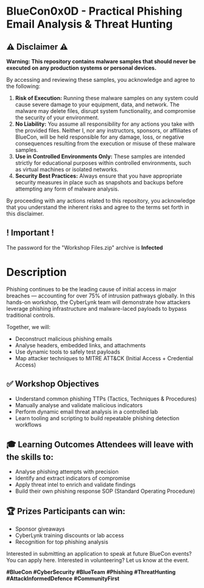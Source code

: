 # BlueCon0x0D - Practical Phishing Email Analysis & Threat Hunting

## **⚠️  Disclaimer ⚠️**

**Warning: This repository contains malware samples that should never be executed on any production systems or personal devices.** 

By accessing and reviewing these samples, you acknowledge and agree to the following:

1. **Risk of Execution:** Running these malware samples on any system could cause severe damage to your equipment, data, and network. The malware may delete files, disrupt system functionality, and compromise the security of your environment.
2. **No Liability:** You assume all responsibility for any actions you take with the provided files. Neither I, nor any instructors, sponsors, or affiliates of BlueCon, will be held responsible for any damage, loss, or negative consequences resulting from the execution or misuse of these malware samples.
3. **Use in Controlled Environments Only:** These samples are intended strictly for educational purposes within controlled environments, such as virtual machines or isolated networks.
4. **Security Best Practices:** Always ensure that you have appropriate security measures in place such as snapshots and backups before attempting any form of malware analysis.

By proceeding with any actions related to this repository, you acknowledge that you understand the inherent risks and agree to the terms set forth in this disclaimer.

## ! Important !
The password for the "Workshop Files.zip" archive is **Infected**

# Description
Phishing continues to be the leading cause of initial access in major breaches — accounting for over 75% of intrusion pathways globally. In this hands-on workshop, the CyberLynk team will demonstrate how attackers leverage phishing infrastructure and malware-laced payloads to bypass traditional controls.

Together, we will:
- Deconstruct malicious phishing emails
- Analyse headers, embedded links, and attachments
- Use dynamic tools to safely test payloads
- Map attacker techniques to MITRE ATT&CK (Initial Access + Credential Access)
## ✅ Workshop Objectives
- Understand common phishing TTPs (Tactics, Techniques & Procedures)
- Manually analyse and validate malicious indicators
- Perform dynamic email threat analysis in a controlled lab
- Learn tooling and scripting to build repeatable phishing detection workflows
## 🎓 Learning Outcomes Attendees will leave with the skills to:
- Analyse phishing attempts with precision
- Identify and extract indicators of compromise
- Apply threat intel to enrich and validate findings
- Build their own phishing response SOP (Standard Operating Procedure)
## 🏆 Prizes Participants can win:
- Sponsor giveaways
- CyberLynk training discounts or lab access
- Recognition for top phishing analysis

Interested in submitting an application to speak at future BlueCon events? You can apply here. Interested in volunteering? Let us know at the event.

**#BlueCon** **#CyberSecurity** **#BlueTeam** **#Phishing** **#ThreatHunting** **#AttackInformedDefence** **#CommunityFirst**